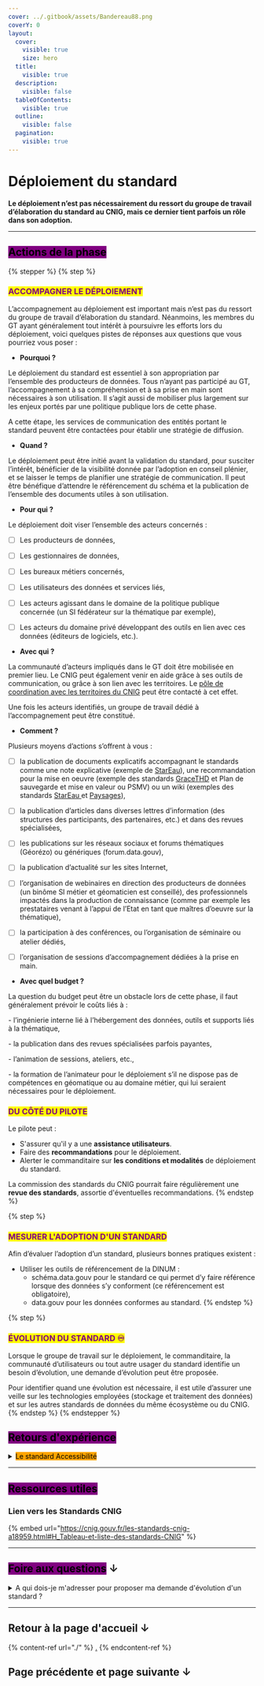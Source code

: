 ```yaml
---
cover: ../.gitbook/assets/Bandereau88.png
coverY: 0
layout:
  cover:
    visible: true
    size: hero
  title:
    visible: true
  description:
    visible: false
  tableOfContents:
    visible: true
  outline:
    visible: false
  pagination:
    visible: true
---
```


# Déploiement du standard

**Le déploiement n’est pas nécessairement du ressort du groupe de travail d’élaboration du standard au CNIG, mais ce dernier tient parfois un rôle dans son adoption.**&#x20;

***

## <mark style="background-color:purple;">Actions de la phase</mark>



{% stepper %}
{% step %}
### <mark style="color:purple;">ACCOMPAGNER LE DÉPLOIEMENT</mark>

L’accompagnement au déploiement est important mais n’est pas du ressort du groupe de travail d’élaboration du standard. Néanmoins, les membres du GT ayant généralement tout intérêt à poursuivre les efforts lors du déploiement, voici quelques pistes de réponses aux questions que vous pourriez vous poser :&#x20;

* **Pourquoi ?**

Le déploiement du standard est essentiel à son appropriation par l’ensemble des producteurs de données. Tous n’ayant pas participé au GT, l’accompagnement à sa compréhension et à sa prise en main sont nécessaires à son utilisation. Il s’agit aussi de mobiliser plus largement sur les enjeux portés par une politique publique lors de cette phase.

A cette étape, les services de communication des entités portant le standard peuvent être contactées pour établir une stratégie de diffusion.

* **Quand ?**

Le déploiement peut être initié avant la validation du standard, pour susciter l’intérêt, bénéficier de la visibilité donnée par l’adoption en conseil plénier, et se laisser le temps de planifier une stratégie de communication. Il peut être bénéfique d’attendre le référencement du schéma et la publication de l’ensemble des documents utiles à son utilisation.&#x20;

* **Pour qui ?**

Le déploiement doit viser l’ensemble des acteurs concernés :&#x20;

* [ ] Les producteurs de données,
* [ ] Les gestionnaires de données,
* [ ] Les bureaux métiers concernés,
* [ ] Les utilisateurs des données et services liés,
* [ ] Les acteurs agissant dans le domaine de la politique publique concernée (un SI fédérateur sur la thématique par exemple),
* [ ] Les acteurs du domaine privé développant des outils en lien avec ces données (éditeurs de logiciels, etc.).



* **Avec qui ?**

La communauté d’acteurs impliqués dans le GT doit être mobilisée en premier lieu. Le CNIG peut également venir en aide grâce à ses outils de communication, ou grâce à son lien avec les territoires. Le [pôle de coordination avec les territoires du CNIG](https://cnig.gouv.fr/pole-de-coordination-avec-les-territoires-a25598.html) peut être contacté à cet effet.&#x20;

Une fois les acteurs identifiés, un groupe de travail dédié à l’accompagnement peut être constitué.

* **Comment ?**

Plusieurs moyens d’actions s’offrent à vous :

* [ ] la publication de documents explicatifs accompagnant le standards comme une note explicative (exemple de [StarEau](https://cnig.gouv.fr/gt-reseaux-enterres-des-eaux-a23994.html)), une recommandation pour la mise en oeuvre (exemple des standards [GraceTHD](https://cnig.gouv.fr/gt-gracethd-a17477.html) et Plan de sauvegarde et mise en valeur ou PSMV) ou un wiki (exemples des standards [StarEau ](https://github.com/cnigfr/StaR-Eau)et [Paysages](https://github.com/cnigfr/schema-paysage/wiki)),
* [ ] la publication d’articles dans diverses lettres d’information (des structures des participants, des partenaires, etc.) et dans des revues spécialisées,
* [ ] les publications sur les réseaux sociaux et forums thématiques (Géorézo) ou génériques (forum.data.gouv),
* [ ] la publication d’actualité sur les sites Internet,
* [ ] l’organisation de webinaires en direction des producteurs de données (un binôme SI métier et géomaticien est conseillé), des professionnels impactés dans la production de connaissance (comme par exemple les prestataires venant à l’appui de l’Etat en tant que maîtres d’oeuvre sur la thématique),
* [ ] la participation à des conférences, ou l’organisation de séminaire ou atelier dédiés,
* [ ] l’organisation de sessions d’accompagnement dédiées à la prise en main.



* **Avec quel budget ?**

La question du budget peut être un obstacle lors de cette phase, il faut généralement prévoir le coûts liés à :&#x20;

\- l’ingénierie interne lié à l’hébergement des données, outils et supports liés à la thématique,&#x20;

\- la publication dans des revues spécialisées parfois payantes,&#x20;

\- l’animation de sessions, ateliers, etc.,

\- la formation de l’animateur pour le déploiement s’il ne dispose pas de compétences en géomatique ou au domaine métier, qui lui seraient nécessaires pour le déploiement.

### <mark style="color:purple;">DU CÔTÉ DU PILOTE</mark>&#x20;

Le pilote peut :

* S'assurer qu'il y a une **assistance utilisateurs**.&#x20;
* Faire des **recommandations** pour le déploiement.
* Alerter le commanditaire sur **les conditions et modalités** de déploiement du standard.

La commission des standards du CNIG pourrait faire régulièrement une **revue des standards**, assortie d'éventuelles recommandations.
{% endstep %}

{% step %}
### <mark style="color:purple;">MESURER L'ADOPTION D'UN STANDARD</mark>

Afin d’évaluer l’adoption d’un standard, plusieurs bonnes pratiques existent :&#x20;

* Utiliser les outils de référencement de la DINUM :
  * schéma.data.gouv pour le standard ce qui permet d’y faire référence lorsque des données s’y conforment (ce référencement est obligatoire),
  * data.gouv pour les données conformes au standard.
{% endstep %}

{% step %}
### <mark style="color:purple;">ÉVOLUTION DU STANDARD ♾️</mark>

Lorsque le groupe de travail sur le déploiement, le commanditaire, la communauté d’utilisateurs ou tout autre usager du standard identifie un besoin d’évolution, une demande d’évolution peut être proposée.

Pour identifier quand une évolution est nécessaire, il est utile d’assurer une veille sur les technologies employées (stockage et traitement des données) et sur les autres standards de données du même écosystème ou du CNIG.
{% endstep %}
{% endstepper %}

## <mark style="background-color:purple;">Retours d'expérience</mark>&#x20;

<details>

<summary><mark style="background-color:orange;">Le standard Accessibilité</mark></summary>

<img src="../.gitbook/assets/2019-06-07_11_25_05-03_lsaby_le_programme_ville_accessible_a_tous_vat_du_cerema.pdf_-_opera_-_copie.png" alt="logo &#x22;Ville accessible à tous&#x22;" data-size="original">

_Ces propos ont été recueillis auprès des animateurs du GT Accessibilité_

Pour se déplacer, les personnes en situation de handicap ont besoin d’information sur la façon dont l’accessibilité se présente dans les transports et en voirie. C’est pourquoi la loi d’orientation des mobilités (LOM) du 24 décembre 2019 impose aux autorités organisatrices de la mobilité et aux collectivités territoriales de collecter des données sur l’accessibilité des transports et de la voirie. L’arrêté commun du 28 mai 2024 impose la collecte selon des modèles normalisés, NeTEx accessibilité France pour les transports et le standard CNIG « accessibilité des cheminements en voirie » et d’utiliser un seul format d’échange, NeTEx accessibilité France.

Le standard est en réalité le fruit d’une réflexion plus longue entamée dès 2018 entre le Cerema et plusieurs métropoles. Son élaboration s’est ensuite poursuivie et accélérée au niveau national à partir de 2020 au sein du groupe de travail du CNIG sur l’accessibilité réunissant une grande variété d’acteurs (collectivités, services de l’État, associations d’usagers et de personnes handicapées, entreprises spécialisées dans la collecte et/ou la diffusion de données sur l’accessibilité, etc.). Le standard a fait l’objet d’une consultation publique suivie d’une consolidation. Il a été validé par la Commission des standards du CNIG en octobre 2021. Son objectif est de collecter et mettre à disposition des données ouvertes interopérables qui viendront alimenter des services numériques de guidage. Ces bases de données servent également au diagnostic du territoire qui permet d’actualiser les Plans de mise en Accessibilité de la Voirie et des Espaces publics (PAVE, obligatoire depuis 2009) et de programmer les travaux d’accessibilité sur le territoire communal ou intercommunal. Lorsque les données n’existent pas encore, l’enjeu principal est de convaincre les acteurs locaux à collecter les données sous le bon format.

Le standard est accompagné d’un guide méthodologique de collecte, dont la rédaction est collaborative, pour expliciter des points techniques particuliers et fournir des consignes favorisant les bonnes pratiques de collecte.

L’État a financé le développement de l’outil Accèslibre Mobilités, suite logicielle open source mise gratuitement à disposition des utilisateurs (Collectivités territoriales, bureaux d’études…). Il s’appuie sur le modèle de données défini dans le standard CNIG et permet aux acteurs de préparer et de réaliser la collecte. Il a été testé par de nombreuses  collectivités de façon à améliorer ses fonctionnalités et son ergonomie. Accèslibre Mobilités est utilisé de façon opérationnelle depuis mi-2024 par trois collectivités dans le cadre d’appels d’offre de collecte de données d’accessibilité qui serviront aussi à la programmation de travaux dans le cadre des PAVE.

En parallèle, La plateforme nationale collaborative Accèslibre s’appuie également sur le modèle CNIG et recense l’accessibilité des établissements recevant du public grâce à des contributions individuelles ou collectives. Certaines collectivités impulsent ainsi la démarche de collecte des données d’accessibilité par l’entrée « PAVE » pour ensuite alimenter les services de guidage. Pour ces collectivités pionnières, le GT CNIG Accessibilité est un lieu de ressources, d’échanges entre pairs, qui permet de discuter à la fois objectifs, méthodes, outils… Plusieurs membres du GT CNIG ont par exemple produit un outil de collecte reposant sur le logiciel QGis, libre et gratuit d’utilisation, qui propose, en plus de la collecte, des analyses automatiques de type PAVE à partir des données collectées.

Nous accompagnons ces acteurs locaux investis dans le test des outils avec l’aide des administrations centrales concernées. Les ministères de la transition écologique et des transports animent, depuis courant 2024, 5 groupes de travail régionaux, chacun centré autour d’une collectivité utilisant Accèslibre Mobilités, et rassemblant la région (ou son syndicat de transport), le Centre Régional d’Information Géographique (CRIGE), la DREAL, (via le service SIG, Observatoire régional des Transports, ou service transport), et d’autres collectivités intéressées. Ces groupes de travail œuvrent avec l’appui des acteurs de l’écosystème national tant du côté transport public (Transport.data.gouv, GT7 Information voyageurs, services de mobilité de l’AFNOR/BNTRA) que du côté de la donnée géographique (CGDD, Afigéo, réseau des CRIGEs, membres d’autres GT du CNIG). Ces groupes de travail régionaux sont l’occasion de créer une dynamique locale, d’identifier les difficultés, les stratégies, de travailler des outils…. Ils sont complétés, depuis octobre 2024, par des groupes de travail interrégionaux thématiques, animés par la Fabrique des Mobilités, pour approfondir des problématiques communes et aboutir au printemps 2025 à des livrables rassemblant conseils et recommandations pour tous les nouveaux acteurs se lançant dans le chantier. L’expression des besoins des utilisateurs permet également de régulièrement actualiser le standard.

La Fabrique des Mobilités anime deux groupes de travail « express » de trois réunions chacun visant la production de un à deux livrables par GT pour faciliter l’arrivée des nouveaux entrants : le « GT collecte » sur la collecte, les liens entre les activités et les outils, les ressources documentaires et le « GT réutilisation de la donnée » travaillant sur la conduite de projet, l’intégration des données, les calculateurs d’itinéraires et l’expérience utilisateur.

Par ailleurs, les réunions du GT CNIG Accessibilité, quatre par an, comprennent systématiquement des retours d’utilisateurs.

Aux ressources apportées par le CNIG s’ajoutera prochainement un modèle de projet géomatique open-source sous QGIS, exemplaire du modèle de données CNIG, assorti de jeux de données exemples.

### A qui s’adresse votre standard, et, en quelques mots, quels sont les enjeux principaux de la phase de déploiement dans votre cas ?

Instruire et outiller les nouvelles exigences réglementaires (LOM) concernant l’accessibilité du cheminement en voirie espace public pour en assurer l’effectivité sur l’ensemble du territoire, en cohérence avec les exigences analogues dans le domaine des transports en commun.

### Quels outils recommandez-vous aux porteurs de futurs projets de standardisation ?

Il est en général primordial d’associer en un binôme une compétence métier avec une compétence géomatique/numérique. Le projet doit également être en mesure de s’associer des ressources pour traduire le modèle de données en un ensemble de schémas JSON pour schema.data.gouv.fr, également pour développer un projet géomatique illustrant la structure de données, des jeux-test et des cas d’utilisation.

Le cas du standard CNIG Accessibilité exige également des ressources particulières pour assurer la conversion entre le modèle de collecte CNIG pour les données du cheminement en voirie) et le format d’échange et de diffusion normalisé NeTEx pour les données relatives au cheminement en voirie et aux transports en commun.

### Quel calendrier avez-vous suivi pour l’accompagnement du déploiement ?

Le déploiement se fait au rythme d’amélioration de la maturité des outils et des utilisateurs sur la thématique du cheminement accessible. Rythme accéléré par la réglementation et la politique volontariste de la DMA pour qu’elle soit appliquée dans les meilleurs délais.

### Avez-vous des conseils à mettre en place par anticipation, dès la phase d’élaboration du standard pour ensuite faciliter le déploiement ?

* Créer le binôme métier / géomatique et impliquer la communauté d’utilisateur dès le démarrage du projet.

- S’inspirer des démarches gagnantes dans d’autres thématiques métier

* Fédérer toutes les parties prenantes tout au long du projet

- Dégager des ressources permettant de concrétiser l’utilisation du standard de données (dans certains cas, une preuve de concept peut être très utile. S’appuyer sur les startups d’État.

</details>

***



## <mark style="background-color:purple;">Ressources utiles</mark>

### Lien vers les Standards CNIG

{% embed url="https://cnig.gouv.fr/les-standards-cnig-a18959.html#H_Tableau-et-liste-des-standards-CNIG" %}

***



## <mark style="background-color:purple;">Foire aux questions</mark> ↓

<details>

<summary>A qui dois-je m'adresser pour proposer ma demande d'évolution d'un standard ? </summary>

La procédure pour faire évoluer un standard est similaire à celle pour la création d'un nouveau standard. Elle est décrite dans la page "[Émergence d'un besoin ou d'une évolution](emergence-dun-besoin-ou-dune-evolution.md)", où il est indiqué de contacter le secrétariat général du CNIG par message sur la [page contact ](https://cnig.gouv.fr/spip.php?page=contact)du site du CNIG ou à [cnig@cnig.gouv.fr](mailto:cnig@cnig.gouv.fr). Il peut également être utile de contacter les rédacteurs du standard en question (leurs organismes d'appartenance, _a minima_, et parfois leurs noms, sont indiqués dans le standard lui-même).&#x20;

</details>

***



## Retour à la page d'accueil ↓

{% content-ref url="./" %}
[.](./)
{% endcontent-ref %}

## Page précédente et page suivante ↓

